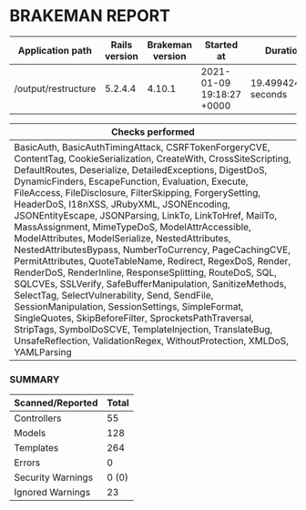 # BRAKEMAN REPORT

| Application path    | Rails version | Brakeman version | Started at                | Duration             |
|---------------------|---------------|------------------|---------------------------|----------------------|
| /output/restructure | 5.2.4.4       | 4.10.1           | 2021-01-09 19:18:27 +0000 | 19.499424575 seconds |

| Checks performed                                                                                                                                                                                                                                                                                                                                                                                                                                                                                                                                                                                                                                                                                                                                                                                                                                                                                                                                                                                                                                                |
|-----------------------------------------------------------------------------------------------------------------------------------------------------------------------------------------------------------------------------------------------------------------------------------------------------------------------------------------------------------------------------------------------------------------------------------------------------------------------------------------------------------------------------------------------------------------------------------------------------------------------------------------------------------------------------------------------------------------------------------------------------------------------------------------------------------------------------------------------------------------------------------------------------------------------------------------------------------------------------------------------------------------------------------------------------------------|
| BasicAuth, BasicAuthTimingAttack, CSRFTokenForgeryCVE, ContentTag, CookieSerialization, CreateWith, CrossSiteScripting, DefaultRoutes, Deserialize, DetailedExceptions, DigestDoS, DynamicFinders, EscapeFunction, Evaluation, Execute, FileAccess, FileDisclosure, FilterSkipping, ForgerySetting, HeaderDoS, I18nXSS, JRubyXML, JSONEncoding, JSONEntityEscape, JSONParsing, LinkTo, LinkToHref, MailTo, MassAssignment, MimeTypeDoS, ModelAttrAccessible, ModelAttributes, ModelSerialize, NestedAttributes, NestedAttributesBypass, NumberToCurrency, PageCachingCVE, PermitAttributes, QuoteTableName, Redirect, RegexDoS, Render, RenderDoS, RenderInline, ResponseSplitting, RouteDoS, SQL, SQLCVEs, SSLVerify, SafeBufferManipulation, SanitizeMethods, SelectTag, SelectVulnerability, Send, SendFile, SessionManipulation, SessionSettings, SimpleFormat, SingleQuotes, SkipBeforeFilter, SprocketsPathTraversal, StripTags, SymbolDoSCVE, TemplateInjection, TranslateBug, UnsafeReflection, ValidationRegex, WithoutProtection, XMLDoS, YAMLParsing |

### SUMMARY

| Scanned/Reported  | Total |
|-------------------|-------|
| Controllers       | 55    |
| Models            | 128   |
| Templates         | 264   |
| Errors            | 0     |
| Security Warnings | 0 (0) |
| Ignored Warnings  | 23    |



